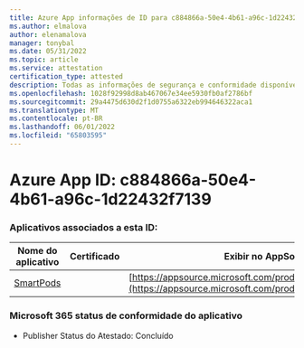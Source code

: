 ```yaml
---
title: Azure App informações de ID para c884866a-50e4-4b61-a96c-1d22432f7139
ms.author: elmalova
author: elenamalova
manager: tonybal
ms.date: 05/31/2022
ms.topic: article
ms.service: attestation
certification_type: attested
description: Todas as informações de segurança e conformidade disponíveis para c884866a-50e4-4b61-a96c-1d22432f7139.
ms.openlocfilehash: 1028f92998d8ab467067e34ee5930fb0af2786bf
ms.sourcegitcommit: 29a4475d630d2f1d0755a6322eb994646322aca1
ms.translationtype: MT
ms.contentlocale: pt-BR
ms.lasthandoff: 06/01/2022
ms.locfileid: "65803595"
---
```

# <a name="azure-app-id-c884866a-50e4-4b61-a96c-1d22432f7139"></a>Azure App ID: c884866a-50e4-4b61-a96c-1d22432f7139


### <a name="apps-associated-with-this-id"></a>Aplicativos associados a esta ID:
| **Nome do aplicativo** | **Certificado** | **Exibir no AppSource** |
|--------------|---------------|-----------------------|
| [SmartPods](../forward/WA200004105.md) |  | [https://appsource.microsoft.com/product/office/WA200004105](https://appsource.microsoft.com/product/office/WA200004105) |

### <a name="microsoft-365-app-compliance-status"></a>Microsoft 365 status de conformidade do aplicativo
- Publisher Status do Atestado: Concluído

